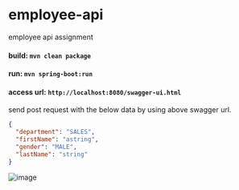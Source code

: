 # employee-api
employee api assignment
#### build: `mvn clean package` 
#### run: `mvn spring-boot:run`
#### access url: `http://localhost:8080/swagger-ui.html`
send post request with the below data by using above swagger url.
```json
{
  "department": "SALES",
  "firstName": "astring",
  "gender": "MALE",
  "lastName": "string"
}
```
![image](https://user-images.githubusercontent.com/17001948/68547154-3394ee00-0404-11ea-8341-7e1ec3680edb.png)
